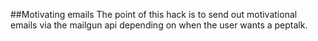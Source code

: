 ##Motivating emails
The point of this hack is to send out motivational emails via the mailgun api depending on when the user wants a peptalk.